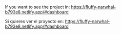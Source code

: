 If you want to see the project in: https://fluffy-narwhal-b793e8.netlify.app/#dashboard

Si quieres ver el proyecto en: https://fluffy-narwhal-b793e8.netlify.app/#dashboard 
